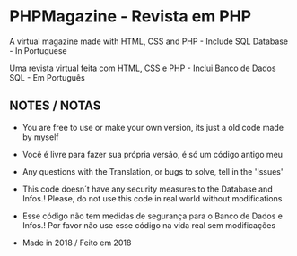 # PHPMagazine - Revista em PHP
A virtual magazine made with HTML, CSS and PHP - Include SQL Database - In Portuguese

Uma revista virtual feita com HTML, CSS e PHP - Inclui Banco de Dados SQL - Em Português

## NOTES / NOTAS
- You are free to use or make your own version, its just a old code made by myself 

- Você é livre para fazer sua própria versão, é só um código antigo meu

- Any questions with the Translation, or bugs to solve, tell in the 'Issues' 

- This code doesn´t have any security measures to the Database and Infos.! Please, do not use this code in real world without modifications

- Esse código não tem medidas de segurança para o Banco de Dados e Infos.! Por favor não use esse código na vida real sem modificações

- Made in 2018 / Feito em 2018
